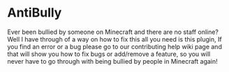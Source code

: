 # AntiBully
Ever been bullied by someone on Minecraft and there are no staff online? Well I have through of a way on how to fix this all you need is this plugin, If you find an error or a bug please go to our contributing help wiki page and that will show you how to fix bugs or add/remove a feature, so you will never have to go through with being bullied by people in Minecraft again!
